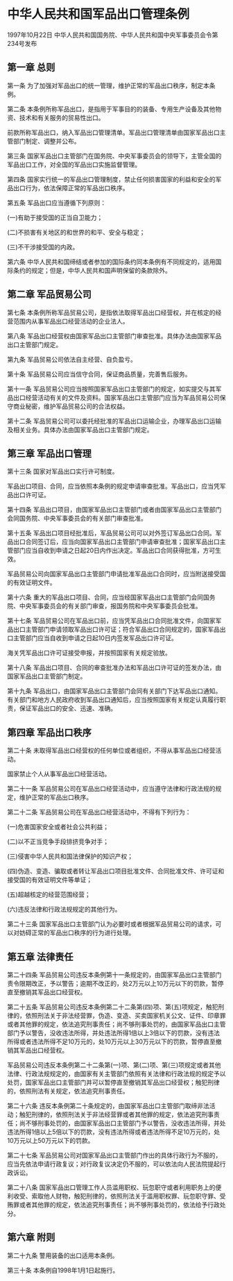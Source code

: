 # 中华人民共和国军品出口管理条例

1997年10月22日 中华人民共和国国务院、中华人民共和国中央军事委员会令第234号发布　

## 第一章 总则

第一条 为了加强对军品出口的统一管理，维护正常的军品出口秩序，制定本条例。

第二条 本条例所称军品出口，是指用于军事目的的装备、专用生产设备及其他物资、技术和有关服务的贸易性出口。

前款所称军品出口，纳入军品出口管理清单。军品出口管理清单由国家军品出口主管部门制定、调整并公布。

第三条 国家军品出口主管部门在国务院、中央军事委员会的领导下，主管全国的军品出口工作，对全国的军品出口实施监督管理。

第四条 国家实行统一的军品出口管理制度，禁止任何损害国家的利益和安全的军品出口行为，依法保障正常的军品出口秩序。

第五条 军品出口应当遵循下列原则：

(一)有助于接受国的正当自卫能力；

(二)不损害有关地区的和世界的和平、安全与稳定；

(三)不干涉接受国的内政。

第六条 中华人民共和国缔结或者参加的国际条约同本条例有不同规定的，适用国际条约的规定；但是，中华人民共和国声明保留的条款除外。

## 第二章 军品贸易公司

第七条 本条例所称军品贸易公司，是指依法取得军品出口经营权，并在核定的经营范围内从事军品出口经营活动的企业法人。

第八条 军品出口经营权由国家军品出口主管部门审查批准。具体办法由国家军品出口主管部门规定。

第九条 军品贸易公司依法自主经营、自负盈亏。

第十条 军品贸易公司应当信守合同，保证商品质量，完善售后服务。

第十一条 军品贸易公司应当按照国家军品出口主管部门的规定，如实提交与其军品出口经营活动有关的文件及资料。国家军品出口主管部门应当为军品贸易公司保守商业秘密，维护军品贸易公司的合法权益。

第十二条 军品贸易公司可以委托经批准的军品出口运输企业，办理军品出口运输及相关业务。具体办法由国家军品出口主管部门规定。

## 第三章 军品出口管理

第十三条 国家对军品出口实行许可制度。

军品出口项目、合同，应当依照本条例的规定申请审查批准。军品出口，应当凭军品出口许可证。

第十四条 军品出口项目，由国家军品出口主管部门或者由国家军品出口主管部门会同国务院、中央军事委员会的有关部门审查批准。

第十五条 军品出口项目经批准后，军品贸易公司可以对外签订军品出口合同。军品出口合同签订后，应当向国家军品出口主管部门申请审查批准；国家军品出口主管部门应当自收到申请之日起20日内作出决定。军品出口合同获得批准，方可生效。

军品贸易公司向国家军品出口主管部门申请批准军品出口合同时，应当附送接受国的有效证明文件。

第十六条 重大的军品出口项目、合同，应当经国家军品出口主管部门会同国务院、中央军事委员会的有关部门审查，报国务院和中央军事委员会批准。

第十七条 军品贸易公司在军品出口前，应当凭军品出口合同批准文件，向国家军品出口主管部门申请领取军品出口许可证；符合军品出口合同规定的，国家军品出口主管部门应当自收到申请之日起10日内签发军品出口许可证。

海关凭军品出口许可证接受申报，并按照国家有关规定验放。

第十八条 军品出口项目、合同的审查批准办法和军品出口许可证的签发办法，由国家军品出口主管部门制定。

第十九条 军品出口，由国家军品出口主管部门会同有关部门下达军品出口通知。有关部门和地方人民政府收到军品出口通知后，应当按照国家有关规定认真履行职责，保证军品出口的安全、迅速、准确。

## 第四章 军品出口秩序

第二十条 未取得军品出口经营权的任何单位或者组织，不得从事军品出口经营活动。

国家禁止个人从事军品出口经营活动。

第二十一条 军品贸易公司在军品出口经营活动中，应当遵守法律和行政法规的规定，维护正常的军品出口秩序。

第二十二条 军品贸易公司在军品出口经营活动中，不得有下列行为：

(一)危害国家安全或者社会公共利益；

(二)以不正当竞争手段排挤竞争对手；

(三)侵害中华人民共和国法律保护的知识产权；

(四)伪造、变造、骗取或者转让军品出口项目批准文件、合同批准文件、许可证和接受国的有效证明文件等单证；

(五)超越核定的经营范围经营；

(六)违反法律和行政法规规定的其他行为。

第二十三条 国家军品出口主管部门认为必要时或者根据军品贸易公司的请求，可以对妨碍正常的军品出口秩序的行为进行处理。

## 第五章 法律责任

第二十四条 军品贸易公司违反本条例第十一条规定的，由国家军品出口主管部门责令限期改正，予以警告；逾期不改正的，处2万元以上10万元以下的罚款，暂停直至撤销其军品出口经营权。

第二十五条 军品贸易公司违反本条例第二十二条第(四)项、第(五)项规定，触犯刑律的，依照刑法关于非法经营罪，伪造、变造、买卖国家机关公文、证件、印章罪或者其他罪的规定，依法追究刑事责任；尚不够刑事处罚的，由国家军品出口主管部门予以警告，没收违法所得，并处违法所得1倍以上3倍以下的罚款，没有违法所得或者违法所得不足10万元的，处10万元以上30万元以下的罚款，暂停直至撤销其军品出口经营权。

军品贸易公司违反本条例第二十二条第(一)项、第(二)项、第(三)项规定或者其他法律、行政法规规定的，由国家有关主管部门依照有关法律和行政法规的规定予以处罚，国家军品出口主管部门并可以暂停直至撤销其军品出口经营权；触犯刑律的，依照刑法有关规定，依法追究刑事责任。

第二十六条 违反本条例第二十条规定的，由国家军品出口主管部门取缔非法活动；触犯刑律的，依照刑法关于非法经营罪或者其他罪的规定，依法追究刑事责任；尚不够刑事处罚的，由国家军品出口主管部门予以警告，没收违法所得，并处违法所得1倍以上5倍以下的罚款，没有违法所得或者违法所得不足10万元的，处10万元以上50万元以下的罚款。

第二十七条 军品贸易公司对国家军品出口主管部门作出的具体行政行为不服的，应当先依法申请行政复议；对行政复议决定仍不服的，可以依法向人民法院提起行政诉讼。

第二十八条 国家军品出口管理工作人员滥用职权、玩忽职守或者利用职务上的便利收受、索取他人财物，触犯刑律的，依照刑法关于滥用职权罪、玩忽职守罪、受贿罪或者其他罪的规定，依法追究刑事责任；尚不够刑事处罚的，依法给予行政处分。

## 第六章 附则

第二十九条 警用装备的出口适用本条例。

第三十条 本条例自1998年1月1日起施行。

